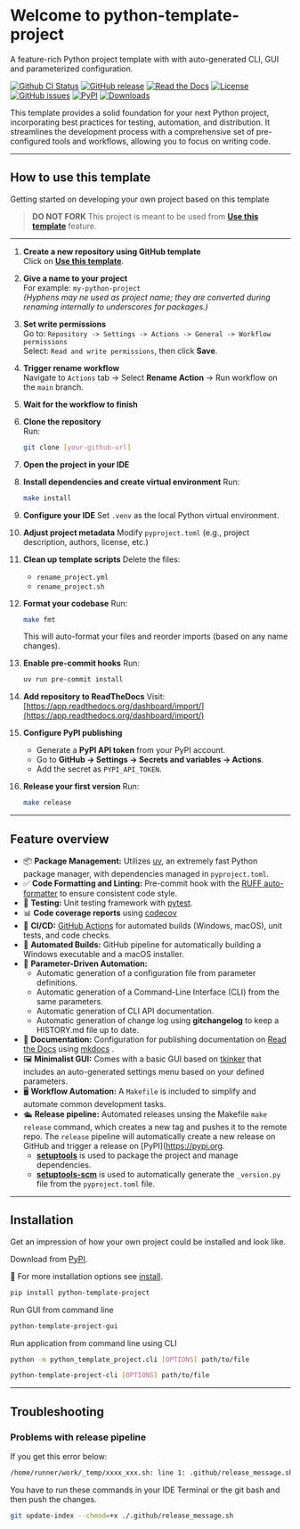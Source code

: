 # Welcome to python-template-project

A feature-rich Python project template with with auto-generated CLI, GUI and parameterized configuration.

[![Github CI Status](https://github.com/pamagister/python-template-project/actions/workflows/main.yml/badge.svg)](https://github.com/pamagister/python-template-project/actions)
[![GitHub release](https://img.shields.io/github/v/release/pamagister/python-template-project)](https://github.com/pamagister/python-template-project/releases)
[![Read the Docs](https://readthedocs.org/projects/python-template-project/badge/?version=stable)](https://python-template-project.readthedocs.io/en/stable/)
[![License](https://img.shields.io/github/license/pamagister/python-template-project)](https://github.com/pamagister/python-template-project/blob/main/LICENSE)
[![GitHub issues](https://img.shields.io/github/issues/pamagister/python-template-project)](https://github.com/pamagister/python-template-project/issues)
[![PyPI](https://img.shields.io/pypi/v/python-template-project)](https://pypi.org/project/python-template-project/)
[![Downloads](https://pepy.tech/badge/python-template-project)](https://pepy.tech/project/python-template-project/)


This template provides a solid foundation for your next Python project, incorporating best practices for testing, automation, and distribution. It streamlines the development process with a comprehensive set of pre-configured tools and workflows, allowing you to focus on writing code.

---

## How to use this template

Getting started on developing your own project based on this template

> **DO NOT FORK** 
> This project is meant to be used from **[Use this template](https://github.com/pamagister/python-template-project/generate)** feature.

---

1. **Create a new repository using GitHub template**  
   Click on **[Use this template](https://github.com/pamagister/python-template-project/generate)**.

2. **Give a name to your project**  
   For example: `my-python-project`  
   *(Hyphens may ne used as project name; they are converted during renaming internally to underscores for packages.)*

3. **Set write permissions**  
   Go to: `Repository -> Settings -> Actions -> General -> Workflow permissions`  
   Select: `Read and write permissions`, then click **Save**.

4. **Trigger rename workflow**  
   Navigate to `Actions` tab → Select **Rename Action** → Run workflow on the `main` branch.

5. **Wait for the workflow to finish**

6. **Clone the repository**  
   Run:  
   ```bash
   git clone [your-github-url]
   ```

7. **Open the project in your IDE**

8. **Install dependencies and create virtual environment**
   Run:

   ```bash
   make install
   ```

9. **Configure your IDE**
   Set `.venv` as the local Python virtual environment.

10. **Adjust project metadata**
    Modify `pyproject.toml` (e.g., project description, authors, license, etc.)

11. **Clean up template scripts**
    Delete the files:

    * `rename_project.yml`
    * `rename_project.sh`

12. **Format your codebase**
    Run:

    ```bash
    make fmt
    ```

    This will auto-format your files and reorder imports (based on any name changes).

13. **Enable pre-commit hooks**
    Run:

    ```bash
    uv run pre-commit install
    ```

14. **Add repository to ReadTheDocs**
    Visit: [https://app.readthedocs.org/dashboard/import/](https://app.readthedocs.org/dashboard/import/)

15. **Configure PyPI publishing**

    * Generate a **PyPI API token** from your PyPI account.
    * Go to **GitHub → Settings → Secrets and variables → Actions**.
    * Add the secret as `PYPI_API_TOKEN`.

16. **Release your first version**
    Run:

    ```bash
    make release
    ```
    
---

## Feature overview

* 📦 **Package Management:** Utilizes [uv](https://docs.astral.sh/uv/getting-started/), an extremely fast Python package manager, with dependencies managed in `pyproject.toml`.
* ✅ **Code Formatting and Linting:** Pre-commit hook with the [RUFF auto-formatter](https://docs.astral.sh/ruff/) to ensure consistent code style.
* 🧪 **Testing:** Unit testing framework with [pytest](https://docs.pytest.org/en/latest/).
* 📊 **Code coverage reports** using [codecov](https://about.codecov.io/sign-up/)
* 🔄 **CI/CD:**  [GitHub Actions](https://github.com/features/actions) for automated builds (Windows, macOS), unit tests, and code checks.
* 💾 **Automated Builds:** GitHub pipeline for automatically building a Windows executable and a macOS installer.
* 💬 **Parameter-Driven Automation:**
    * Automatic generation of a configuration file from parameter definitions.
    * Automatic generation of a Command-Line Interface (CLI) from the same parameters.
    * Automatic generation of CLI API documentation.
    * Automatic generation of change log using **gitchangelog** to keep a HISTORY.md file up to date.
* 📃 **Documentation:** Configuration for publishing documentation on [Read the Docs](https://about.readthedocs.com/) using [mkdocs](https://www.mkdocs.org/) .
* 🖼️ **Minimalist GUI:** Comes with a basic GUI based on [tkinker](https://tkdocs.com/tutorial/index.html) that includes an auto-generated settings menu based on your defined parameters.
* 🖥️ **Workflow Automation:** A `Makefile` is included to simplify and automate common development tasks.
* 🛳️ **Release pipeline:** Automated releases unsing the Makefile `make release` command, which creates a new tag and pushes it to the remote repo. The `release` pipeline will automatically create a new release on GitHub and trigger a release on  [PyPI](https://pypi.org.
    * **[setuptools](https://pypi.org/project/setuptools/)** is used to package the project and manage dependencies.
    * **[setuptools-scm](https://pypi.org/project/setuptools-scm/)** is used to automatically generate the `_version.py` file from the `pyproject.toml` file.

---

## Installation

Get an impression of how your own project could be installed and look like.

Download from [PyPI](https://pypi.org/).

💾 For more installation options see [install](getting-started/install.md).

```bash
pip install python-template-project
```

Run GUI from command line

```bash
python-template-project-gui
```

Run application from command line using CLI

```bash
python -m python_template_project.cli [OPTIONS] path/to/file
```

```bash
python-template-project-cli [OPTIONS] path/to/file
```

---

## Troubleshooting

### Problems with release pipeline

If you get this error below:
```bash
/home/runner/work/_temp/xxxx_xxx.sh: line 1: .github/release_message.sh: Permission denied
```

You have to run these commands in your IDE Terminal or the git bash and then push the changes.
```bash
git update-index --chmod=+x ./.github/release_message.sh
```

